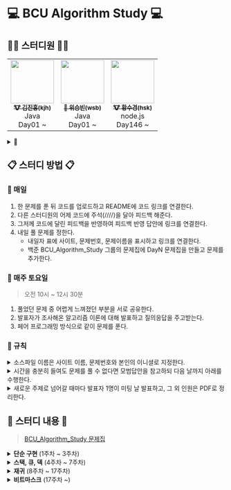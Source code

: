 # 💻 BCU Algorithm Study 💻

## 👨‍💻 스터디원 👩‍💻
<table>
  <tr>
    <td align="center"><a href="https://github.com/deepredk"><img src="https://avatars2.githubusercontent.com/u/33937365?s=460&v=4" width="100px;" alt=""/><br /><sub><b>🐮 김진홍(kjh)</b></sub></a><br />Java<br/>Day01 ~</td>
    <td align="center"><a href="https://github.com/Winning-Bean"><img src="https://avatars1.githubusercontent.com/u/53260922?s=460&u=a545901c7f460295a11c779629201a81947f3fe4&v=4" width="100px;" alt=""/><br /><sub><b>🐯 위승빈(wsb)</b></sub></a><br />Java<br/>Day01 ~</td>
    <td align="center"><a href="https://github.com/sukyeongh"><img src="https://avatars.githubusercontent.com/u/50071076?v=4" width="100px;" alt=""/><br /><sub><b>🐮 황수경(hsk)</b></sub></a><br />node.js<br/>Day146 ~ </td>
  </tr>
</table>

<details>
<summary>🤝</summary>
  <table>
    <tr>
      <td align="center"><a href="https://github.com/jjklunicc"><img src="https://avatars2.githubusercontent.com/u/55953594?s=460&v=4" width="100px;" alt=""/><br /><sub><b>🐉 이예은(lye)</b></sub></a><br />C#<br/>Day01 ~ Day43</td>
      <td align="center" style="background: #AAAAAA;"><a href="https://github.com/cousim46"><img src="https://avatars3.githubusercontent.com/u/67584874?s=460&v=4" width="100px;" alt=""/><br /><sub><b>🐯 정회운(jhw)</b></sub></a><br />Java<br/>Day01 ~ Day16</td>
      </details>
    </tr>
  </table>
</details>

## 📋 스터디 방법 📋
### 📌 매일
1. 한 문제를 푼 뒤 코드를 업로드하고 README에 코드 링크를 연결한다.
2. 다른 스터디원의 어제 코드에 주석(////)을 달아 피드백 해준다.
3. 그저께 코드에 달린 피드백을 반영하여 피드백 반영 답안에 링크를 연결한다.
4. 내일 풀 문제를 정한다.
    * 내일자 표에 사이트, 문제번호, 문제이름을 표시하고 링크를 연결한다.
    * 백준 BCU_Algorithm_Study 그룹의 문제집에 DayN 문제집을 만들고 문제를 추가한다.

### 📌 매주 토요일
> 오전 10시 ~ 12시 30분
1. 풀었던 문제 중 어렵게 느껴졌던 부분을 서로 공유한다.
2. 발표자가 조사해온 알고리즘 이론에 대해 발표하고 질의응답을 주고받는다.
3. 페어 프로그래밍 방식으로 같이 문제를 푼다.

### 📌 규칙
<details>
<summary>소스파일 이름은 사이트 이름, 문제번호와 본인의 이니셜로 지정한다.</summary>

* [백준](https://www.acmicpc.net) - 기본 알고리즘 문제 사이트
  * 기본 답안 : bj0000_hgd
  * 피드백 반영 답안 : bj0000_hgd_fb
  * 모범 답안 : bj0000_rank

</details>
<details>
<summary>시간을 충분히 들여도 문제를 풀 수 없다면 모범답안을 참고하되 다음 날까지 아래를 수행한다.</summary>

  1. 해당 소스코드 맨 위에 // 문제 실패 : 이유를 적는다.
      * 본인의 코드가 왜 안 됐는지를 이해한다.
      * 이해한대로 주석을 작성한다.
      * README의 답안에 *기울기*를 주어 링크한다.
  2. 모범 답안 맨 위에 // 문제 실패 - 모범 답안 을 적는다.
      * 모범 답안의 로직과 구현을 이해한다.
      * 이해한 로직과 구현을 각 줄의 주석으로 작성한다.
      * README의 피드백 반영 답안에 *기울기*를 주어 링크한다.

</details>

<details>
  <summary>새로운 주제로 넘어갈 때마다 발표자 1명이 미팅 날 발표하고, 그 외 인원은 PDF로 정리한다.</summary>
</details>

## 📝 스터디 내용 📝
> [BCU_Algorithm_Study 문제집](https://www.acmicpc.net/group/workbook/list/9797)

<details>
  <summary><strong>단순 구현</strong> (1주차 ~ 3주차)</summary>
  
  ### [1주차](https://github.com/deepredk/BCU_Algorithm_Study/tree/main/Study1%20-%20Implementation/Week01)
  * 입출력이 정직한 기초적인 구현 문제

  ### [2주차](https://github.com/deepredk/BCU_Algorithm_Study/tree/main/Study1%20-%20Implementation/Week02)
  * 입출력이 정직한 기초적인 구현 활용 문제
  * 기초적이지만 해석이 다소 필요한 문제

  ### [3주차](https://github.com/deepredk/BCU_Algorithm_Study/tree/main/Study1%20-%20Implementation/Week03)
  * 기초적이지만 해석이 다소 필요한 문제 활용
  * 해석이 필요한 문제
</details>
<details>
  <summary><strong>스택, 큐, 덱</strong> (4주차 ~ 7주차)</summary>

  ### [4주차](https://github.com/deepredk/BCU_Algorithm_Study/tree/main/Study2%20-%20Stack%2C%20Queue%2C%20Deque/Week04)
  > 이론 : [스택, 큐, 덱](https://github.com/deepredk/BCU_Algorithm_Study/tree/main/Study2%20-%20Stack%2C%20Queue%2C%20Deque/Week04/reference/kjh.pdf)  
  > 발표자 : [🐮 김진홍(kjh)](https://github.com/deepredk)
  * 해석이 필요한 문제
  * 해석이 필요한 문제 활용
  * 스택/큐/덱 기초 구현 문제
  * 스택/큐/덱을 이용한 문제

  ### [5주차](https://github.com/deepredk/BCU_Algorithm_Study/tree/main/Study2%20-%20Stack%2C%20Queue%2C%20Deque/Week05)
  * 스택/큐/덱을 이용한 문제 활용
  * 스택/큐/덱을 활용한 문제

  ### [6주차](https://github.com/deepredk/BCU_Algorithm_Study/tree/main/Study2%20-%20Stack%2C%20Queue%2C%20Deque/Week06)
  * 스택/큐/덱을 활용한 문제 심화
  * 스택/큐/덱 심화 문제

  ### [7주차](https://github.com/deepredk/BCU_Algorithm_Study/tree/main/Study2%20-%20Stack%2C%20Queue%2C%20Deque/Week07)
  * 스택/큐/덱 심화 문제 활용

</details>
<details>
  <summary><strong>재귀</strong> (8주차 ~ 17주차)</summary>
  
  ### [8주차](https://github.com/deepredk/BCU_Algorithm_Study/tree/main/Study3%20-%20Recursion/Week08)
  > 이론 : [재귀함수](https://github.com/deepredk/BCU_Algorithm_Study/tree/main/Study3%20-%20Recursion/Week08/reference/wsb.pdf)  
  > 발표자 : [🐯 위승빈(wsb)](https://github.com/Winning-Bean)
  * 스택/큐/덱 심화 문제 활용
  * 재귀함수 문제

  ### [9주차](https://github.com/deepredk/BCU_Algorithm_Study/tree/main/Study3%20-%20Recursion/Week09)
  * 재귀함수 활용 문제

  ### [10주차](https://github.com/deepredk/BCU_Algorithm_Study/tree/main/Study3%20-%20Recursion/Week10)
  * 재귀함수 활용 문제

  ### [11주차](https://github.com/deepredk/BCU_Algorithm_Study/tree/main/Study3%20-%20Recursion/Week11)
  * 재귀함수 활용 문제

  ### [12주차](https://github.com/deepredk/BCU_Algorithm_Study/tree/main/Study3%20-%20Recursion/Week12)
  * 재귀함수 활용 문제

  ### [13주차](https://github.com/deepredk/BCU_Algorithm_Study/tree/main/Study3%20-%20Recursion/Week13)
  * 재귀함수 활용 문제

  ### [14주차](https://github.com/deepredk/BCU_Algorithm_Study/tree/main/Study3%20-%20Recursion/Week14)
  * 재귀함수 활용 문제

  ### [15주차](https://github.com/deepredk/BCU_Algorithm_Study/tree/main/Study3%20-%20Recursion/Week15)
  * 재귀함수 활용 문제

  ### [16주차](https://github.com/deepredk/BCU_Algorithm_Study/tree/main/Study3%20-%20Recursion/Week16)
  * 쉬어가는 문제

  ### [17주차](https://github.com/deepredk/BCU_Algorithm_Study/tree/main/Study3%20-%20Recursion/Week17)
  * 재귀함수 활용 문제
</details>

<details>
  <summary><strong>비트마스크</strong> (17주차 ~)</summary>
  
  ### [17주차](https://github.com/deepredk/BCU_Algorithm_Study/tree/main/Study3%20-%20Recursion/Week17)
  > 이론 : [비트마스크](https://github.com/deepredk/BCU_Algorithm_Study/tree/main/Study3%20-%20Recursion/Week17/reference/kjh.pdf)  
  > 발표자 : [🐮 김진홍(kjh)](https://github.com/deepredk)
  * 재귀함수 활용 문제
  * 비트마스킹 익히기

  ### [18주차](https://github.com/deepredk/BCU_Algorithm_Study/tree/main/Study4%20-%20Bitmask/Week18)
  * 비트마스킹 익히기
</details>
